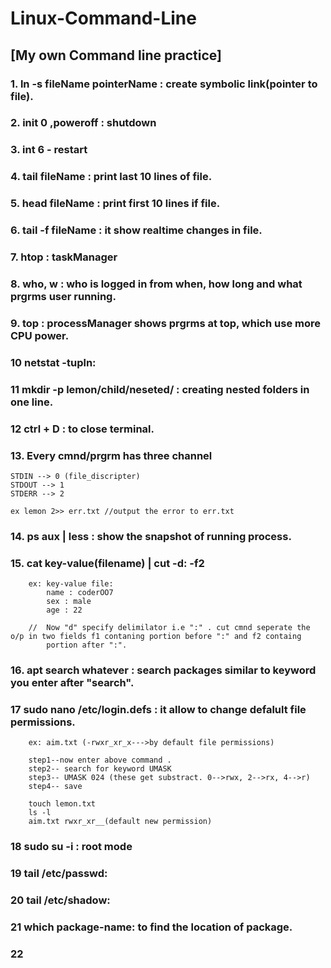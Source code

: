# Linux-Command-Line

## [My own Command line practice]

### 1. ln -s fileName pointerName : create symbolic link(pointer to file).
### 2. init 0 ,poweroff : shutdown
### 3. int 6 - restart
### 4. tail fileName : print last 10 lines of file.
### 5. head fileName : print first 10 lines if file.
### 6. tail -f fileName : it show realtime changes in file.
### 7. htop : taskManager
### 8. who, w : who is logged in from when, how long and what prgrms user running.
### 9. top : processManager shows prgrms at top, which use more CPU power.
### 10 netstat -tupln:
### 11 mkdir -p lemon/child/neseted/ : creating nested folders in one line.
### 12 ctrl + D : to close terminal.

### 13. Every cmnd/prgrm has three channel
    STDIN --> 0 (file_discripter)
    STDOUT --> 1
    STDERR --> 2
    
    ex lemon 2>> err.txt //output the error to err.txt

### 14. ps aux | less : show the snapshot of running process.
### 15. cat key-value(filename) | cut -d: -f2
        ex: key-value file: 
            name : coderOO7
            sex : male
            age : 22
            
        //  Now "d" specify delimilator i.e ":" . cut cmnd seperate the o/p in two fields f1 contaning portion before ":" and f2 containg 
            portion after ":".
### 16. apt search whatever : search packages similar to keyword you enter after "search".

### 17 sudo nano /etc/login.defs : it allow to change defalult file permissions.
        ex: aim.txt (-rwxr_xr_x--->by default file permissions)
        
        step1--now enter above command .
        step2-- search for keyword UMASK
        step3-- UMASK 024 (these get substract. 0-->rwx, 2-->rx, 4-->r)
        step4-- save
        
        touch lemon.txt
        ls -l
        aim.txt rwxr_xr__(default new permission)
        
 ### 18 sudo su -i : root mode 
 
 ### 19 tail /etc/passwd:
 ### 20 tail /etc/shadow:
 
 ### 21 which package-name: to find the location of package.
 
 ### 22 

